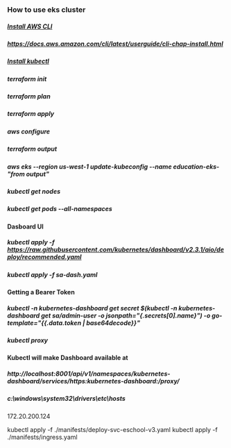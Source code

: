 
### How to use eks cluster

#####  [Install AWS CLI](https://docs.aws.amazon.com/cli/latest/userguide/cli-chap-install.html)
#####  https://docs.aws.amazon.com/cli/latest/userguide/cli-chap-install.html
#####  [Install kubectl](https://kubernetes.io/ru/docs/tasks/tools/install-kubectl/)
##### 
#####  terraform init
#####  terraform plan
#####  terraform apply
#####  aws configure
#####  terraform output
#####  aws eks --region us-west-1 update-kubeconfig --name education-eks-"from output"
#####  kubectl get nodes
#####  kubectl get pods --all-namespaces
#### Dasboard UI
##### kubectl apply -f https://raw.githubusercontent.com/kubernetes/dashboard/v2.3.1/aio/deploy/recommended.yaml
##### kubectl apply -f sa-dash.yaml
#### Getting a Bearer Token
##### kubectl -n kubernetes-dashboard get secret $(kubectl -n kubernetes-dashboard get sa/admin-user -o jsonpath="{.secrets[0].name}") -o go-template="{{.data.token | base64decode}}"

##### kubectl proxy
#### Kubectl will make Dashboard available at 
##### http://localhost:8001/api/v1/namespaces/kubernetes-dashboard/services/https:kubernetes-dashboard:/proxy/

##### c:\windows\system32\drivers\etc\hosts
172.20.200.124

kubectl apply -f ./manifests/deploy-svc-eschool-v3.yaml
kubectl apply -f ./manifests/ingress.yaml